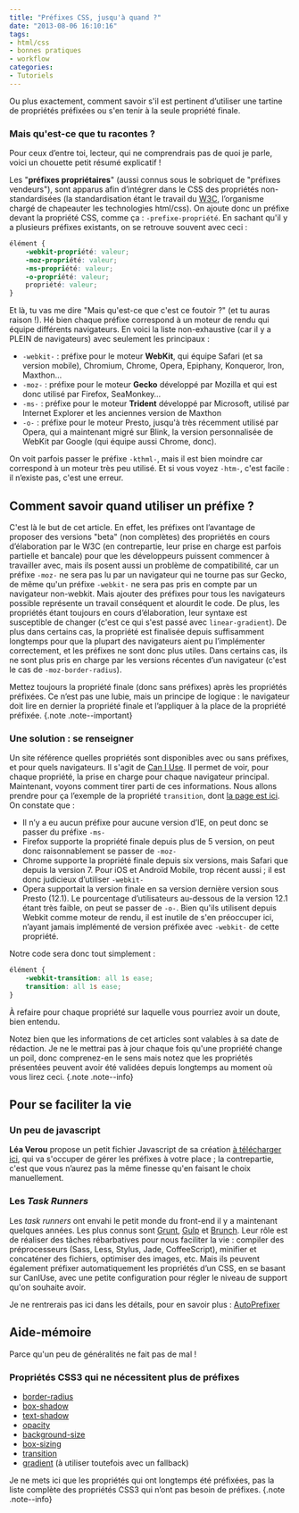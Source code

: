 ```yaml
---
title: "Préfixes CSS, jusqu'à quand ?"
date: "2013-08-06 16:10:16"
tags:
- html/css
- bonnes pratiques
- workflow
categories:
- Tutoriels
---
```


Ou plus exactement, comment savoir s'il est pertinent d’utiliser une tartine de propriétés préfixées ou s'en tenir à la seule propriété finale.


### Mais qu'est-ce que tu racontes ?

Pour ceux d’entre toi, lecteur, qui ne comprendrais pas de quoi je parle, voici un chouette petit résumé explicatif !

Les "**préfixes propriétaires**" (aussi connus sous le sobriquet de "préfixes vendeurs"), sont apparus afin d’intégrer dans le CSS des propriétés non-standardisées (la standardisation étant le travail du [W3C](http://www.w3.org/), l’organisme chargé de chapeauter les technologies html/css). On ajoute donc un préfixe devant la propriété CSS, comme ça : `-prefixe-propriété`. En sachant qu'il y a plusieurs préfixes existants, on se retrouve souvent avec ceci :

```css
élément {
	-webkit-propriété: valeur;
	-moz-propriété: valeur;
	-ms-propriété: valeur;
	-o-propriété: valeur;
	propriété: valeur;
}
```

Et là, tu vas me dire "Mais qu'est-ce que c'est ce foutoir ?" (et tu auras raison !). Hé bien chaque préfixe correspond à un moteur de rendu qui équipe différents navigateurs. En voici la liste non-exhaustive (car il y a PLEIN de navigateurs) avec seulement les principaux :

*   `-webkit-` : préfixe pour le moteur **WebKit**, qui équipe Safari (et sa version mobile), Chromium, Chrome, Opera, Epiphany, Konqueror, Iron, Maxthon…
*   `-moz-` : préfixe pour le moteur **Gecko** développé par Mozilla et qui est donc utilisé par Firefox, SeaMonkey…
*   `-ms-` : préfixe pour le moteur **Trident** développé par Microsoft, utilisé par Internet Explorer et les anciennes version de Maxthon
*   `-o-` : préfixe pour le moteur Presto, jusqu'à très récemment utilisé par Opera, qui a maintenant migré sur Blink, la version personnalisée de WebKit par Google (qui équipe aussi Chrome, donc).

On voit parfois passer le préfixe `-kthml-`, mais il est bien moindre car correspond à un moteur très peu utilisé. Et si vous voyez `-htm-`, c'est facile : il n’existe pas, c'est une erreur.

## Comment savoir quand utiliser un préfixe ?

C'est là le but de cet article. En effet, les préfixes ont l’avantage de proposer des versions "beta" (non complètes) des propriétés en cours d’élaboration par le W3C (en contrepartie, leur prise en charge est parfois partielle et bancale) pour que les développeurs puissent commencer à travailler avec, mais ils posent aussi un problème de compatibilité, car un préfixe `-moz-` ne sera pas lu par un navigateur qui ne tourne pas sur Gecko, de même qu'un préfixe `-webkit-` ne sera pas pris en compte par un navigateur non-webkit. Mais ajouter des préfixes pour tous les navigateurs possible représente un travail conséquent et alourdit le code. De plus, les propriétés étant toujours en cours d’élaboration, leur syntaxe est susceptible de changer (c'est ce qui s'est passé avec `linear-gradient`). De plus dans certains cas, la propriété est finalisée depuis suffisamment longtemps pour que la plupart des navigateurs aient pu l’implémenter correctement, et les préfixes ne sont donc plus utiles. Dans certains cas, ils ne sont plus pris en charge par les versions récentes d’un navigateur (c'est le cas de `-moz-border-radius`).

Mettez toujours la propriété finale (donc sans préfixes) après les propriétés préfixées. Ce n’est pas une lubie, mais un principe de logique : le navigateur doit lire en dernier la propriété finale et l’appliquer à la place de la propriété préfixée. {.note .note--important}

### Une solution : se renseigner

Un site référence quelles propriétés sont disponibles avec ou sans préfixes, et pour quels navigateurs. Il s'agit de [Can I Use](http://caniuse.com/). Il permet de voir, pour chaque propriété, la prise en charge pour chaque navigateur principal. Maintenant, voyons comment tirer parti de ces informations. Nous allons prendre pour ça l’exemple de la propriété `transition`, dont [la page est ici](http://caniuse.com/#feat=css-transitions). On constate que :

*   Il n’y a eu aucun préfixe pour aucune version d’IE, on peut donc se passer du préfixe `-ms-`
*   Firefox supporte la propriété finale depuis plus de 5 version, on peut donc raisonnablement se passer de `-moz-`
*   Chrome supporte la propriété finale depuis six versions, mais Safari que depuis la version 7\. Pour iOS et Androïd Mobile, trop récent aussi ; il est donc judicieux d’utiliser `-webkit-`
*   Opera supportait la version finale en sa version dernière version sous Presto (12.1). Le pourcentage d’utilisateurs au-dessous de la version 12.1 étant très faible, on peut se passer de `-o-`. Bien qu'ils utilisent depuis Webkit comme moteur de rendu, il est inutile de s'en préoccuper ici, n’ayant jamais implémenté de version préfixée avec `-webkit-` de cette propriété.

Notre code sera donc tout simplement :

```css
élément {
	-webkit-transition: all 1s ease;
	transition: all 1s ease;
}
```

À refaire pour chaque propriété sur laquelle vous pourriez avoir un doute, bien entendu.

Notez bien que les informations de cet articles sont valables à sa date de rédaction. Je ne le mettrai pas à jour chaque fois qu'une propriété change un poil, donc comprenez-en le sens mais notez que les propriétés présentées peuvent avoir été validées depuis longtemps au moment où vous lirez ceci. {.note .note--info}

## Pour se faciliter la vie

### Un peu de javascript

**Léa Verou** propose un petit fichier Javascript de sa création [à télécharger ici](http://leaverou.github.io/prefixfree/), qui va s'occuper de gérer les préfixes à votre place ; la contrepartie, c'est que vous n’aurez pas la même finesse qu'en faisant le choix manuellement.

### Les _Task Runners_

Les _task runners_ ont envahi le petit monde du front-end il y a maintenant quelques années. Les plus connus sont [Grunt](http://gruntjs.com/), [Gulp](http://gulpjs.com/) et [Brunch](http://brunch.io/). Leur rôle est de réaliser des tâches rébarbatives pour nous faciliter la vie : compiler des préprocesseurs (Sass, Less, Stylus, Jade, CoffeeScript), minifier et concaténer des fichiers, optimiser des images, etc. Mais ils peuvent également préfixer automatiquement les propriétés d’un CSS, en se basant sur CanIUse, avec une petite configuration pour régler le niveau de support qu'on souhaite avoir.

Je ne rentrerais pas ici dans les détails, pour en savoir plus : [AutoPrefixer](https://github.com/postcss/autoprefixer "AutoPrefixer sur GitHub")

## Aide-mémoire

Parce qu'un peu de généralités ne fait pas de mal !

### Propriétés CSS3 qui ne nécessitent plus de préfixes

*   [border-radius](http://caniuse.com/#feat=border-radius)
*   [box-shadow](http://caniuse.com/#feat=css-boxshadow)
*   [text-shadow](http://caniuse.com/#feat=css-textshadow)
*   [opacity](http://caniuse.com/#feat=css-opacity)
*   [background-size](http://caniuse.com/#feat=background-img-opts)
*   [box-sizing](http://caniuse.com/#feat=css3-boxsizing)
*   [transition](http://caniuse.com/#feat=css-transitions)
*   [gradient](http://caniuse.com/#feat=css-gradients) (à utiliser toutefois avec un fallback)

Je ne mets ici que les propriétés qui ont longtemps été préfixées, pas la liste complète des propriétés CSS3 qui n’ont pas besoin de préfixes. {.note .note--info}
